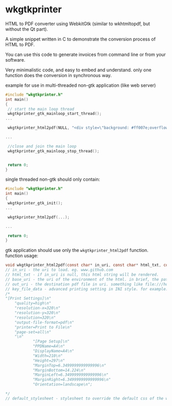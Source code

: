 # wkgtkprinter
HTML to PDF converter using WebkitGtk (similar to wkhtmltopdf, but without the Qt part).

A simple snippet written in C to demonstrate the conversion process of HTML to PDF.

You can use this code to generate invoices from command line or from your software.

Very minimalistic code, and easy to embed and understand. only one function does the conversion in synchronous way.

example for use in multi-threaded non-gtk application (like web server)
```c
#include "wkgtkprinter.h"
int main()
{
 // start the main loop thread
 wkgtkprinter_gtk_mainloop_start_thread();
...

 wkgtkprinter_html2pdf(NULL, "<div style=\"background: #ff007e;overflow: hidden;\">HELLO WORLD!<br/>by wkgtkprinter</div>", NULL, (const char*)data, print_settings, NULL);

...

 //close and join the main loop
 wkgtkprinter_gtk_mainloop_stop_thread();


 return 0;
}
```
single threaded non-gtk should only contain:
```c
#include "wkgtkprinter.h"
int main()
{
 wkgtkprinter_gtk_init();
...

 wkgtkprinter_html2pdf(...);

...

 return 0;
}
```

gtk application should use only the ```wkgtkprinter_html2pdf``` function.
function usage:
```c
void wkgtkprinter_html2pdf(const char* in_uri, const char* html_txt, const char* base_uri, const char* out_uri, const char* key_file_data, const char* default_stylesheet)
// in_uri - the uri to load. eg. www.github.com
// html_txt - if in_uri is null, this html string will be rendered.
// base_uri - the uri of the environment of the html. in brief, the path that all the assets (images,css files etc.) are relative to.
// out_uri - the destination pdf file in uri. something like file:///home/user/pdf_out/x.pdf
// key_file_data - advanced printing setting in INI style. for example:
/*
"[Print Settings]\n"
    "quality=high\n"
    "resolution-x=320\n"
    "resolution-y=320\n"
    "resolution=320\n"
    "output-file-format=pdf\n"
    "printer=Print to File\n"
    "page-set=all\n"
    "\n"
            "[Page Setup]\n"
            "PPDName=A4\n"
            "DisplayName=A4\n"
            "Width=210\n"
            "Height=297\n"
            "MarginTop=6.3499999999999996\n"
            "MarginBottom=14.224\n"
            "MarginLeft=6.3499999999999996\n"
            "MarginRight=6.3499999999999996\n"
            "Orientation=landscape\n";

*/
// default_stylesheet - stylesheet to override the default css of the webview.
```

